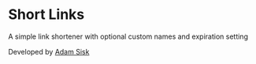 # Short Links
A simple link shortener with optional custom names and expiration setting

Developed by [Adam Sisk](https://github.com/CalamityAdam)
